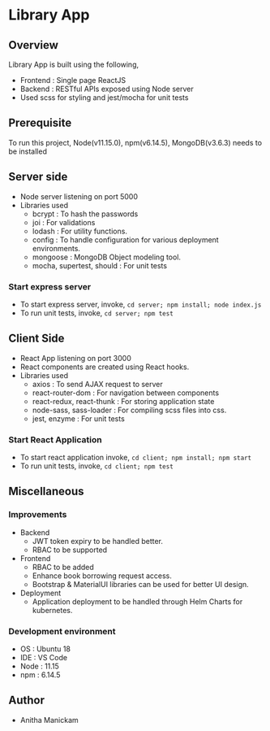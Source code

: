 # Library App

## Overview

Library App is built using the following,

- Frontend : Single page ReactJS
- Backend : RESTful APIs exposed using Node server
- Used scss for styling and jest/mocha for unit tests

## Prerequisite

To run this project, Node(v11.15.0), npm(v6.14.5), MongoDB(v3.6.3) needs to be installed

## Server side

- Node server listening on port 5000
- Libraries used
  - bcrypt : To hash the passwords
  - joi : For validations
  - lodash : For utility functions.
  - config : To handle configuration for various deployment environments.
  - mongoose : MongoDB Object modeling tool.
  - mocha, supertest, should : For unit tests

### Start express server

- To start express server, invoke,
  `cd server; npm install; node index.js`
- To run unit tests, invoke, `cd server; npm test`

## Client Side

- React App listening on port 3000
- React components are created using React hooks.
- Libraries used
  - axios : To send AJAX request to server
  - react-router-dom : For navigation between components
  - react-redux, react-thunk : For storing application state
  - node-sass, sass-loader : For compiling scss files into css.
  - jest, enzyme : For unit tests

### Start React Application

- To start react application invoke,
  `cd client; npm install; npm start`
- To run unit tests, invoke,
  `cd client; npm test`

## Miscellaneous

### Improvements

- Backend
  - JWT token expiry to be handled better.
  - RBAC to be supported
- Frontend
  - RBAC to be added
  - Enhance book borrowing request access.
  - Bootstrap & MaterialUI libraries can be used for better UI design.
- Deployment
  - Application deployment to be handled through Helm Charts for kubernetes.

### Development environment

- OS : Ubuntu 18
- IDE : VS Code
- Node : 11.15
- npm : 6.14.5

## Author

- Anitha Manickam
